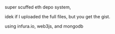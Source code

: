 super scuffed eth depo system,

idek if I uploaded the full files, but you get the gist.

using infura.io, web3js, and mongodb
